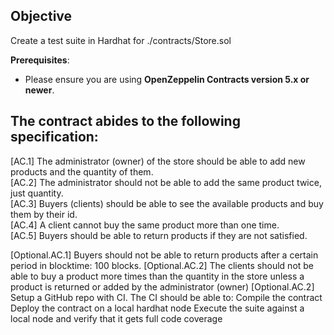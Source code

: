 ## Objective
Create a test suite in Hardhat for ./contracts/Store.sol

**Prerequisites**:
- Please ensure you are using **OpenZeppelin Contracts version 5.x or newer**. 

## The contract abides to the following specification:

[AC.1] The administrator (owner) of the store should be able to add new products and the quantity of them.<br>
[AC.2] The administrator should not be able to add the same product twice, just quantity.<br>
[AC.3] Buyers (clients) should be able to see the available products and buy them by their id.<br>
[AC.4] A client cannot buy the same product more than one time.<br>
[AC.5] Buyers should be able to return products if they are not satisfied.<br>

[Optional.AC.1] Buyers should not be able to return products after a certain period in blocktime: 100 blocks.
[Optional.AC.2] The clients should not be able to buy a product more times than the quantity in the store unless a product is returned or added by the administrator (owner)
[Optional.AC.2] Setup a GitHub repo with CI. The CI should be able to: Compile the contract Deploy the contract on a local hardhat node Execute the suite against a local node and verify that it gets full code coverage